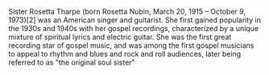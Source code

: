 Sister Rosetta Tharpe (born Rosetta Nubin, March 20, 1915 – October 9, 1973)[2] was an American singer and guitarist. She first gained popularity in the 1930s and 1940s with her gospel recordings, characterized by a unique mixture of spiritual lyrics and electric guitar. She was the first great recording star of gospel music, and was among the first gospel musicians to appeal to rhythm and blues and rock and roll audiences, later being referred to as "the original soul sister"